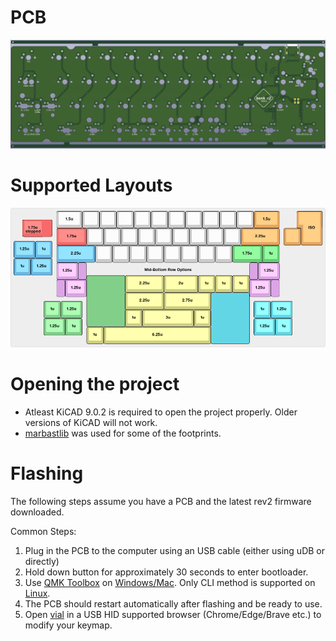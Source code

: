 # PCB
![PCB](https://github.com/arko9699/bonk/blob/main/assets/rev2.png)

# Supported Layouts
![Supported Layouts](https://github.com/arko9699/bonk/blob/main/assets/rev2-layouts.png)

# Opening the project
* Atleast KiCAD 9.0.2 is required to open the project properly. Older versions of KiCAD will not work.
* [marbastlib](https://github.com/ebastler/marbastlib) was used for some of the footprints.

# Flashing
The following steps assume you have a PCB and the latest rev2 firmware downloaded.

Common Steps:
1. Plug in the PCB to the computer using an USB cable (either using uDB or directly)
2. Hold down button for approximately 30 seconds to enter bootloader.
3. Use [QMK Toolbox](https://qmk.fm/toolbox) on [Windows/Mac](https://docs.qmk.fm/newbs_flashing#flashing-your-keyboard-with-qmk-toolbox). Only CLI method is supported on [Linux](https://docs.qmk.fm/flashing#stm32-apm32-dfu).
4. The PCB should restart automatically after flashing and be ready to use.
5. Open [vial](https://vial.rocks/) in a USB HID supported browser (Chrome/Edge/Brave etc.) to modify your keymap.

